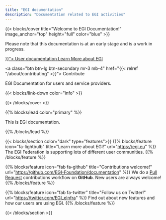 ```yaml
---
title: "EGI documentation"
description: "Documentation related to EGI activities"
---
```


{{< blocks/cover title="Welcome to EGI Documentation!" image_anchor="top" height="full" color="blue" >}}

  <p class="lead mt-5">
    Please note that this documentation is at an early stage and is a work in progress.
  </p>

<div class="mx-auto">
  <a class="btn btn-lg btn-primary mr-3 mb-4" href="{{< relref "/users" >}}">
    User documentation <i class="fas fa-arrow-alt-circle-right ml-2"></i>
  </a>

  <a class="btn btn-lg btn-primary mr-3 mb-4" href="https://www.egi.eu">
    Learn More about EGI <i class="fas fa-arrow-alt-circle-right ml-2"></i>
  </a>

<a class="btn btn-lg btn-secondary mr-3 mb-4"
href="{{< relref "/about/contributing" >}}"> Contribute
<i class="fab fa-github ml-2 "></i> </a>

  <p class="lead mt-5">EGI Documentation for users and service providers.</p>

{{< blocks/link-down color="info" >}}

</div>
{{< /blocks/cover >}}

{{% blocks/lead color="primary" %}}

This is EGI documentation.

{{% /blocks/lead %}}

{{< blocks/section color="dark" type="features">}}
{{% blocks/feature icon="fa-lightbulb" title="Learn more about EGI!" url="https://egi.eu" %}}
The EGI Federation is supporting lots of different user communities.
{{% /blocks/feature %}}

{{% blocks/feature icon="fab fa-github" title="Contributions welcome!" url="https://github.com/EGI-Foundation/documentation" %}}
We do a [Pull Request](https://github.com/EGI-Foundation/documentation/pulls)
contributions workflow on **GitHub**. New users are always welcome!
{{% /blocks/feature %}}

{{% blocks/feature icon="fab fa-twitter" title="Follow us on Twitter!" url="https://twitter.com/EGI_eInfra" %}}
Find out about new features and how our users are using EGI.
{{% /blocks/feature %}}

{{< /blocks/section >}}
